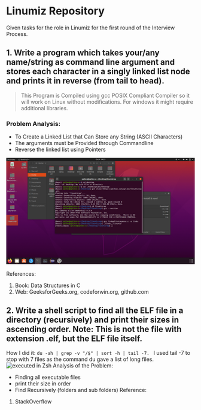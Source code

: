 # Linumiz Repository
Given tasks for the role in Linumiz for the first round of the Interview Process.
## 1. Write a program which takes your/any name/string as command line argument and stores each character in a singly linked list node and prints it in reverse (from tail to head).
> This Program is Compiled using gcc POSIX Compliant Compiler so it will work on Linux without modifications. For windows it might require additional libraries.  


### Problem Analysis:
- To Create a Linked List that Can Store any String (ASCII Characters)
- The arguments must be Provided through Commandline
- Reverse the linked list using Pointers

![Tested in gcc in Debian Ubuntu 20.04 LTS](https://github.com/spi3ex/linumizrep/blob/master/Screenshot%20from%202020-10-04%2019-23-00.png)

References: 
1. Book: Data Structures in C
2. Web: GeeksforGeeks.org, codeforwin.org, github.com

## 2. Write a shell script to find all the ELF file in a directory (recursively) and print their sizes in ascending order. Note: This is not the file with extension .elf, but the ELF file itself.
How I did it: `du -ah | grep -v "/$" | sort -h | tail -7. `
I used tail -7 to stop with 7 files as the command du gave a list of long files.
![executed in Zsh](https://github.com/spi3ex/linumizrep/blob/master/Screenshot%202020-09-07%20at%209.47.09%20PM.png)
Analysis of the Problem:
- Finding all executable files
- print their size in order
- Find Recursively (folders and sub folders)
Reference:
1. StackOverflow
